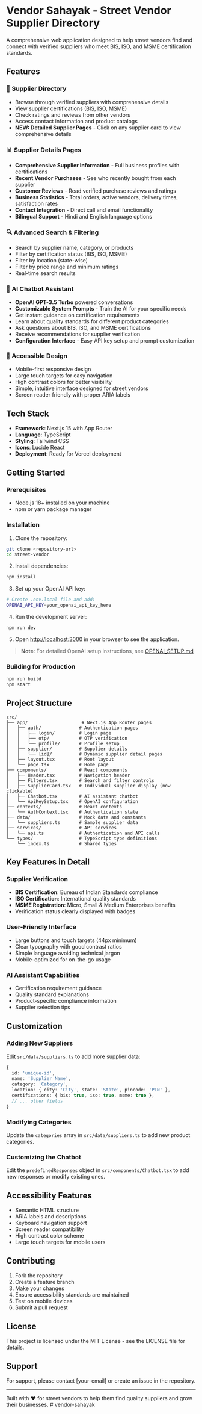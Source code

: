 # Vendor Sahayak - Street Vendor Supplier Directory

A comprehensive web application designed to help street vendors find and connect with verified suppliers who meet BIS, ISO, and MSME certification standards.

## Features

### 🏪 Supplier Directory
- Browse through verified suppliers with comprehensive details
- View supplier certifications (BIS, ISO, MSME)
- Check ratings and reviews from other vendors
- Access contact information and product catalogs
- **NEW: Detailed Supplier Pages** - Click on any supplier card to view comprehensive details

### 📊 Supplier Details Pages
- **Comprehensive Supplier Information** - Full business profiles with certifications
- **Recent Vendor Purchases** - See who recently bought from each supplier
- **Customer Reviews** - Read verified purchase reviews and ratings
- **Business Statistics** - Total orders, active vendors, delivery times, satisfaction rates
- **Contact Integration** - Direct call and email functionality
- **Bilingual Support** - Hindi and English language options

### 🔍 Advanced Search & Filtering
- Search by supplier name, category, or products
- Filter by certification status (BIS, ISO, MSME)
- Filter by location (state-wise)
- Filter by price range and minimum ratings
- Real-time search results

### 🤖 AI Chatbot Assistant
- **OpenAI GPT-3.5 Turbo** powered conversations
- **Customizable System Prompts** - Train the AI for your specific needs
- Get instant guidance on certification requirements
- Learn about quality standards for different product categories
- Ask questions about BIS, ISO, and MSME certifications
- Receive recommendations for supplier verification
- **Configuration Interface** - Easy API key setup and prompt customization

### 📱 Accessible Design
- Mobile-first responsive design
- Large touch targets for easy navigation
- High contrast colors for better visibility
- Simple, intuitive interface designed for street vendors
- Screen reader friendly with proper ARIA labels

## Tech Stack

- **Framework**: Next.js 15 with App Router
- **Language**: TypeScript
- **Styling**: Tailwind CSS
- **Icons**: Lucide React
- **Deployment**: Ready for Vercel deployment

## Getting Started

### Prerequisites
- Node.js 18+ installed on your machine
- npm or yarn package manager

### Installation

1. Clone the repository:
```bash
git clone <repository-url>
cd street-vendor
```

2. Install dependencies:
```bash
npm install
```

3. Set up your OpenAI API key:
```bash
# Create .env.local file and add:
OPENAI_API_KEY=your_openai_api_key_here
```

4. Run the development server:
```bash
npm run dev
```

5. Open [http://localhost:3000](http://localhost:3000) in your browser to see the application.

> **Note**: For detailed OpenAI setup instructions, see [OPENAI_SETUP.md](./OPENAI_SETUP.md)

### Building for Production

```bash
npm run build
npm start
```

## Project Structure

```
src/
├── app/                    # Next.js App Router pages
│   ├── auth/              # Authentication pages
│   │   ├── login/         # Login page  
│   │   ├── otp/           # OTP verification
│   │   └── profile/       # Profile setup
│   ├── supplier/          # Supplier details
│   │   └── [id]/          # Dynamic supplier detail pages
│   ├── layout.tsx         # Root layout
│   └── page.tsx           # Home page
├── components/            # React components
│   ├── Header.tsx         # Navigation header
│   ├── Filters.tsx        # Search and filter controls
│   ├── SupplierCard.tsx   # Individual supplier display (now clickable)
│   ├── Chatbot.tsx        # AI assistant chatbot
│   └── ApiKeySetup.tsx    # OpenAI configuration
├── contexts/              # React contexts
│   └── AuthContext.tsx    # Authentication state
├── data/                  # Mock data and constants
│   └── suppliers.ts       # Sample supplier data
├── services/              # API services
│   └── api.ts             # Authentication and API calls
└── types/                 # TypeScript type definitions
    └── index.ts           # Shared types
```

## Key Features in Detail

### Supplier Verification
- **BIS Certification**: Bureau of Indian Standards compliance
- **ISO Certification**: International quality standards
- **MSME Registration**: Micro, Small & Medium Enterprises benefits
- Verification status clearly displayed with badges

### User-Friendly Interface
- Large buttons and touch targets (44px minimum)
- Clear typography with good contrast ratios
- Simple language avoiding technical jargon
- Mobile-optimized for on-the-go usage

### AI Assistant Capabilities
- Certification requirement guidance
- Quality standard explanations
- Product-specific compliance information
- Supplier selection tips

## Customization

### Adding New Suppliers
Edit `src/data/suppliers.ts` to add more supplier data:

```typescript
{
  id: 'unique-id',
  name: 'Supplier Name',
  category: 'Category',
  location: { city: 'City', state: 'State', pincode: 'PIN' },
  certifications: { bis: true, iso: true, msme: true },
  // ... other fields
}
```

### Modifying Categories
Update the `categories` array in `src/data/suppliers.ts` to add new product categories.

### Customizing the Chatbot
Edit the `predefinedResponses` object in `src/components/Chatbot.tsx` to add new responses or modify existing ones.

## Accessibility Features

- Semantic HTML structure
- ARIA labels and descriptions
- Keyboard navigation support
- Screen reader compatibility
- High contrast color scheme
- Large touch targets for mobile users

## Contributing

1. Fork the repository
2. Create a feature branch
3. Make your changes
4. Ensure accessibility standards are maintained
5. Test on mobile devices
6. Submit a pull request

## License

This project is licensed under the MIT License - see the LICENSE file for details.

## Support

For support, please contact [your-email] or create an issue in the repository.

---

Built with ❤️ for street vendors to help them find quality suppliers and grow their businesses.
#   v e n d o r - s a h a y a k 
 
 